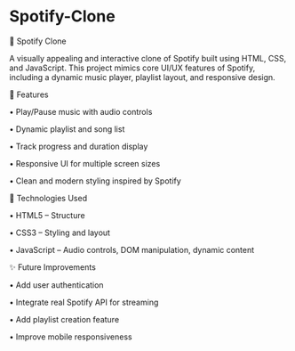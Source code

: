 # Spotify-Clone
🎵 Spotify Clone

A visually appealing and interactive clone of Spotify built using HTML, CSS, and JavaScript. This project mimics core UI/UX features of Spotify, including a dynamic music player, playlist layout, and responsive design.


🔧 Features


  • Play/Pause music with audio controls

  • Dynamic playlist and song list

  • Track progress and duration display

  • Responsive UI for multiple screen sizes

  • Clean and modern styling inspired by Spotify




🚀 Technologies Used


  • HTML5 – Structure

  • CSS3 – Styling and layout

  • JavaScript – Audio controls, DOM manipulation, dynamic content




✨ Future Improvements


  • Add user authentication

  • Integrate real Spotify API for streaming

  • Add playlist creation feature

  • Improve mobile responsiveness





